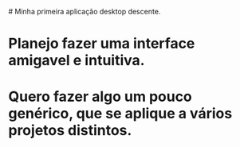 <bold># Minha primeira aplicação desktop descente.</br>
# Planejo fazer uma interface amigavel e intuitiva.</br>
# Quero fazer algo um pouco genérico, que se aplique a vários projetos distintos.</bold>
